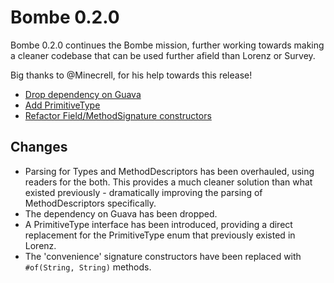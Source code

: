 Bombe 0.2.0
===========

Bombe 0.2.0 continues the Bombe mission, further working towards making a cleaner codebase
that can be used further afield than Lorenz or Survey.

Big thanks to @Minecrell, for his help towards this release!

- [Drop dependency on Guava](https://github.com/jamiemansfield/Bombe/pull/1)
- [Add PrimitiveType](https://github.com/jamiemansfield/Bombe/pull/2)
- [Refactor Field/MethodSignature constructors](https://github.com/jamiemansfield/Bombe/pull/4)

## Changes

- Parsing for Types and MethodDescriptors has been overhauled, using readers for the both. This
  provides a much cleaner solution than what existed previously - dramatically improving the
  parsing of MethodDescriptors specifically.
- The dependency on Guava has been dropped.
- A PrimitiveType interface has been introduced, providing a direct replacement for the
  PrimitiveType enum that previously existed in Lorenz.
- The 'convenience' signature constructors have been replaced with `#of(String, String)`
  methods.
